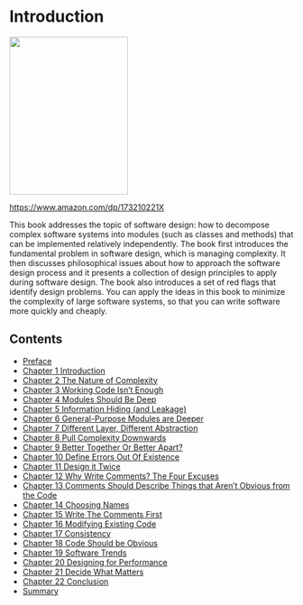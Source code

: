 # Introduction

<div style="margin: 0 auto;">
  <img src="../figures/cover.jpeg" width="210px" height="280px" />
</div>

https://www.amazon.com/dp/173210221X

This book addresses the topic of software design: how to decompose complex software systems into modules (such as classes and methods) that can be implemented relatively independently. The book first introduces the fundamental problem in software design, which is managing complexity. It then discusses philosophical issues about how to approach the software design process and it presents a collection of design principles to apply during software design. The book also introduces a set of red flags that identify design problems. You can apply the ideas in this book to minimize the complexity of large software systems, so that you can write software more quickly and cheaply.

## Contents

- [Preface](preface.md)
- [Chapter 1 Introduction](ch01.md)
- [Chapter 2 The Nature of Complexity](ch02.md)
- [Chapter 3 Working Code Isn’t Enough](ch03.md)
- [Chapter 4 Modules Should Be Deep](ch04.md)
- [Chapter 5 Information Hiding (and Leakage)](ch05.md)
- [Chapter 6 General-Purpose Modules are Deeper](ch06.md)
- [Chapter 7 Different Layer, Different Abstraction](ch07.md)
- [Chapter 8 Pull Complexity Downwards](ch08.md)
- [Chapter 9 Better Together Or Better Apart?](ch09.md)
- [Chapter 10 Define Errors Out Of Existence](ch10.md)
- [Chapter 11 Design it Twice](ch11.md)
- [Chapter 12 Why Write Comments? The Four Excuses](ch12.md)
- [Chapter 13 Comments Should Describe Things that Aren’t Obvious from the Code](ch13.md)
- [Chapter 14 Choosing Names](ch14.md)
- [Chapter 15 Write The Comments First](ch15.md)
- [Chapter 16 Modifying Existing Code](ch16.md)
- [Chapter 17 Consistency](ch17.md)
- [Chapter 18 Code Should be Obvious](ch18.md)
- [Chapter 19 Software Trends](ch19.md)
- [Chapter 20 Designing for Performance](ch20.md)
- [Chapter 21 Decide What Matters](ch21.md)
- [Chapter 22 Conclusion](ch22.md)
- [Summary](summary.md)
